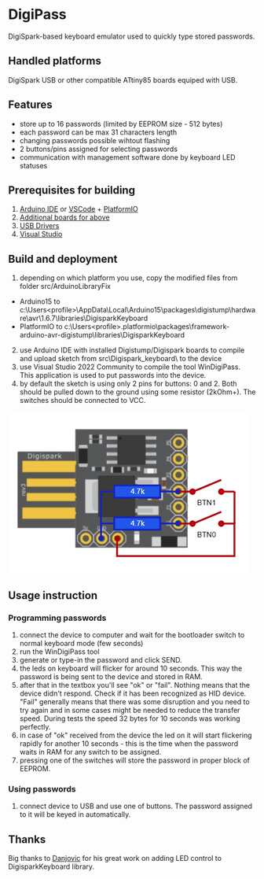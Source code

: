 # DigiPass

DigiSpark-based keyboard emulator used to quickly type stored passwords.

## Handled platforms

DigiSpark USB or other compatible ATtiny85 boards equiped with USB.

## Features

- store up to 16 passwords (limited by EEPROM size - 512 bytes)
- each password can be max 31 characters length
- changing passwords possible wihtout flashing
- 2 buttons/pins assigned for selecting passwords
- communication with management software done by keyboard LED statuses

## Prerequisites for building

1. [Arduino IDE](https://www.arduino.cc/en/Main/Software) or [VSCode](https://code.visualstudio.com/) + [PlatformIO](https://platformio.org/)
2. [Additional boards for above](http://digistump.com/package_digistump_index.json)
3. [USB Drivers](https://github.com/digistump/DigistumpArduino/tree/master/tools)
4. [Visual Studio](https://visualstudio.microsoft.com/vs/community)

## Build and deployment

1. depending on which platform you use, copy the modified files from folder src/ArduinoLibraryFix
 - Arduino15 to c:\Users\<profile>\AppData\Local\Arduino15\packages\digistump\hardware\avr\1.6.7\libraries\DigisparkKeyboard
 - PlatformIO to c:\Users\<profile>\.platformio\packages\framework-arduino-avr-digistump\libraries\DigisparkKeyboard
2. use Arduino IDE with installed Digistump/Digispark boards to compile and upload sketch from src\Digispark_keyboard\ to the device
3. use Visual Studio 2022 Community to compile the tool WinDigiPass. This application is used to put passwords into the device.
4. by default the sketch is using only 2 pins for buttons: 0 and 2. Both should be pulled down to the ground using some resistor (2kOhm+). The switches should be connected to VCC.

![image](https://github.com/daniszewski/DigiPass/blob/main/images/DigiSpark1.png)

## Usage instruction

### Programming passwords

1. connect the device to computer and wait for the bootloader switch to normal keyboard mode (few seconds)
2. run the WinDigiPass tool
3. generate or type-in the password and click SEND. 
4. the leds on keyboard will flicker for around 10 seconds. This way the password is being sent to the device and stored in RAM.
5. after that in the textbox you'll see "ok" or "fail". Nothing means that the device didn't respond. Check if it has been recognized as HID device. "Fail" generally means that there was some disruption and you need to try again and in some cases might be needed to reduce the transfer speed. During tests the speed 32 bytes for 10 seconds was working perfectly.
6. in case of "ok" received from the device the led on it will start flickering rapidly for another 10 seconds - this is the time when the password waits in RAM for any switch to be assigned. 
7. pressing one of the switches will store the password in proper block of EEPROM.

### Using passwords

1. connect device to USB and use one of buttons. The password assigned to it will be keyed in automatically.

## Thanks

Big thanks to [Danjovic](https://github.com/Danjovic) for his great work on adding LED control to DigisparkKeyboard library.
